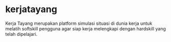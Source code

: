 # kerjatayang
Kerja Tayang merupakan platform simulasi situasi di dunia kerja untuk melatih softskill pengguna agar siap kerja melengkapi dengan hardskill yang telah dipelajari. 
